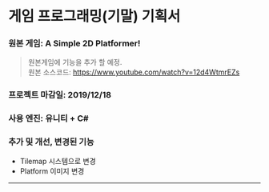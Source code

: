 ﻿# __게임 프로그래밍(기말) 기획서__

### __원본 게임__: A Simple 2D Platformer!
> 원본게임에 기능을 추가 할 예정.<br/>
> 원본 소스코드: https://www.youtube.com/watch?v=12d4WtmrEZs

### __프로젝트 마감일__: 2019/12/18

### __사용 엔진__: 유니티 + C#

### __추가 및 개선, 변경된 기능__
  * Tilemap 시스템으로 변경
  * Platform 이미지 변경

-----------------

